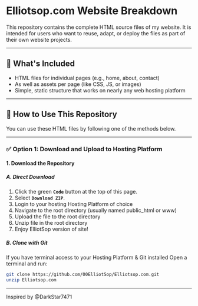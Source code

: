 # Elliotsop.com Website Breakdown

This repository contains the complete HTML source files of my website. It is intended for users who want to reuse, adapt, or deploy the files as part of their own website projects.

---

## 📁 What's Included

- HTML files for individual pages (e.g., home, about, contact)
- As well as assets per page (like CSS, JS, or images)
- Simple, static structure that works on nearly any web hosting platform

---

## 🚀 How to Use This Repository

You can use these HTML files by following one of the methods below.

---

### ✅ Option 1: Download and Upload to Hosting Platform

#### 1. Download the Repository

##### A. Direct Download

1. Click the green **`Code`** button at the top of this page.
2. Select **`Download ZIP`**.
3. Login to your hosting Hosting Platform of choice
4. Navigate to the root directory (usually named public_html or www)
5. Upload the file to the root directory
6. Unzip file in the root directory
7. Enjoy ElliotSop version of site!
   
##### B. Clone with Git

If you have terminal access to your Hosting Platform & Git installed
Open a terminal and run:

```bash
git clone https://github.com/00ElliotSop/Elliotsop.com.git
unzip Elliotsop.com
```
---


Inspired by @DarkStar7471 
